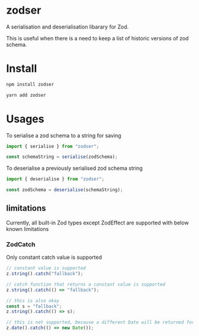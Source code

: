 # zodser

A serialisation and deserialisation libarary for Zod.

This is useful when there is a need to keep a list of historic versions of zod schema.

# Install

```bash
npm install zodser
```

```bash
yarn add zodser
```

# Usages

To serialise a zod schema to a string for saving
```js
import { serialise } from "zodser";

const schemaString = serialise(zodSchema);
```

To deserialise a previously serialised zod schema string
```js
import { deserialise } from "zodser";

const zodSchema = deserialise(schemaString);
```

## limitations

Currently, all built-in Zod types except ZodEffect are supported with below known limitations

### ZodCatch

Only constant catch value is supported
```js
// constant value is supported
z.string().catch("fallback");

// catch function that returns a constant value is supported
z.string().catch(() => "fallback");

// this is also okay
const s = "fallback";
z.string().catch(() => s);

// this is not supported, because a different Date will be returned for each call; in this example, timestamp of when serialisation runs will be captured and is used as the catch value after deserialisation
z.date().catch(() => new Date());

```